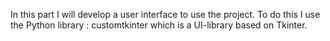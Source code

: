 In this part I will develop a user interface to use the project.
To do this I use the Python library : customtkinter which is a UI-library based on Tkinter.